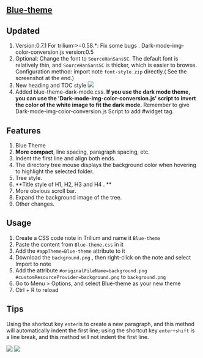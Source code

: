 ## [Blue-theme](https://github.com/SiriusXT/trilium-theme-blue)

## Updated 
1. Version:0.7.1 For trilium:>=0.58.*: Fix some bugs .
   Dark-mode-img-color-conversion.js version:0.5
2. Optional: Change the font to `SourceHanSansSC`.
    The default font is relatively thin, and `SourceHanSansSC` is thicker, which is easier to browse.    
    Configuration method: import note `font-style.zip` directly.( See the screenshot at the end.)
3. New heading and TOC style
   ![](heading.png)
4. Added blue-theme-dark-mode.css.
   **If you use the dark mode theme, you can use the 'Dark-mode-img-color-conversion.js' script to invert the color of the white image to fit the dark mode.** Remember to give Dark-mode-img-color-conversion.js Script to add #widget tag.

## Features

1. Blue Theme 
2. **More compact**, line spacing, paragraph spacing, etc. 
3. Indent the first line and align both ends. 
4. The directory tree mouse displays the background color when hovering to highlight the selected folder.
5. Tree style.
6. **Title style of H1, H2, H3 and H4 . **
7. More obvious scroll bar.
8. Expand the background image of the tree. 
9. Other changes.

## Usage

1. Create a CSS code note in Trilium and name it `Blue-theme`
2. Paste the content from `Blue-theme.css` in it
3. Add the `#appTheme=Blue-theme` attribute to it
4. Download the `background.png` , then right-click on the note and select Import to note
5. Add the attribute `#originalFileName=background.png #customResourceProvider=background.png` to `background.png`
6. Go to Menu > Options, and select Blue-theme as your new theme
7. Ctrl + R to reload

## Tips

Using the shortcut key `enter`is to create a new paragraph, and this method will automatically indent the first line; using the shortcut key `enter+shift` is a line break, and this method will not indent the first line.

![](./screenshot1.png)
![](./screenshot2.png)
